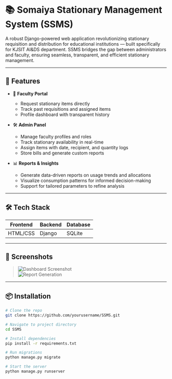 # 📚 Somaiya Stationary Management System (SSMS)

A robust Django-powered web application revolutionizing stationary requisition and distribution for educational institutions — built specifically for KJSIT AI&DS department. SSMS bridges the gap between administrators and faculty, ensuring seamless, transparent, and efficient stationary management.

---

## 🚀 Features

- 📝 **Faculty Portal**
  - Request stationary items directly
  - Track past requisitions and assigned items
  - Profile dashboard with transparent history

- 🛠️ **Admin Panel**
  - Manage faculty profiles and roles
  - Track stationary availability in real-time
  - Assign items with date, recipient, and quantity logs
  - Store bills and generate custom reports

- 📊 **Reports & Insights**
  - Generate data-driven reports on usage trends and allocations
  - Visualize consumption patterns for informed decision-making
  - Support for tailored parameters to refine analysis

---

## 🛠️ Tech Stack

| Frontend | Backend | Database |
|----------|---------|----------|
| HTML/CSS | Django  | SQLite   |

---

## 📸 Screenshots  
> ![Dashboard Screenshot](link-to-image)  
> ![Report Generation](link-to-image)

---

## 📦 Installation

```bash
# Clone the repo
git clone https://github.com/yourusername/SSMS.git

# Navigate to project directory
cd SSMS

# Install dependencies
pip install -r requirements.txt

# Run migrations
python manage.py migrate

# Start the server
python manage.py runserver
